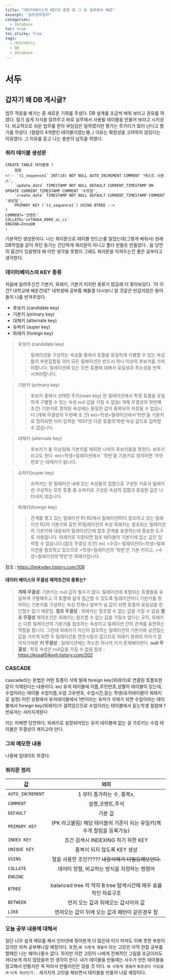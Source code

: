 ```yaml
---
title: "데이터베이스의 KEY의 종류 와 그 외 실무에서 배운"
excerpt: "실무공부일지"
categories:
  - database
toc: true
toc_sticky: true
tags:
  - 데이터베이스
  - DB
  - database
---
```


# 서두

## 갑자기 왜 DB 게시글?

업무 적응을 해가는 중 새로운 기회를 주셨다. DB 설계를 조금씩 배워 보라고 권유를 하였다.
알기 쉽게 지식을 알려주고 바로 실무에서 사용될 테이블을 만들어 보라고 시키셨다.
비교적으로 쉬운 업무를 받아 부담감은 덜하였지만 평가는 루키티가 많이 난다고 평가를 하셨다.
(컬럼이 4개뿐인 테이블이였는뒝..)
이유는 확장성을 고려하지 않았다는 이유였다. 그 이유를 듣고 나는 충분히 납득을 하였다.

### 쿼리 테이블 생성문

```
CREATE TABLE 테이블명 (
	컬럼
<!-- `t1_sequence1` INT(10) NOT NULL AUTO_INCREMENT COMMENT '테스트 시퀀스',
	`update_date` TIMESTAMP NOT NULL DEFAULT CURRENT_TIMESTAMP ON UPDATE CURRENT_TIMESTAMP COMMENT '수정일',
	`create_date` TIMESTAMP NOT NULL DEFAULT CURRENT_TIMESTAMP COMMENT '생성일',
	PRIMARY KEY (`t1_sequence1`) USING BTREE -->
)
COMMENT='코멘트'
COLLATE='utf8mb4_0900_ai_ci'
ENGINE=InnoDB
;

```

기본적인 생성문이다. 나는 쿼리문으로 테이블 만드는줄 알았는데(그렇게 배워서) 원래 DB작업을 같이 하던 동기는 간단하게 쿼리문이 아니고 폴더 만들듯 만들었다..
음 당연히 옵션이 있을텐데 왜 이런 생각을 못했지
그래도 쿼리문을 익혀두는건 좋은 공부라고 생각한다.

### 데이터베이스의 KEY 종류

처음에 알려주신건 기본키, 외래키, 기본키 이지만 종류가 많길래 더 찾아보았다.
'어 이건? 대학교때 배운건데?'
대학생때 공부좀 해둘껄 다시보니 알 것같은 반갑지않은 용어들이 나를 반겨주었다.

- 후보키 (candidate key)
- 기본키 (primary key)
- 대체키 (alternate key)
- 슈퍼키 (super key)
- 외래키 (foreign key)

> 후보키 (candidate key)
>
> > 릴레이션을 구성하는 속성들 중에서 튜플을 유일하게 식별할 수 있는 속성들의 부분집합을 의미
> > 모든 릴레이션은 반드시 하나 이상의 후보키를 가져야합니다.
> > 릴레이션에 있는 모든 튜플에 대해서 유일성과 최소성을 만족 시켜야합니다.

> 기본키 (primary key)
>
> > 후보키 중에서 선택한 주키(main key)
> > 한 릴레이션에서 특정 튜플을 유일하게 구별할 수 있는 속성
> > null 값을 가질 수 없음( 개체 무결성의 첫번째 조건)
> > 기본키로 정의된 속성에는 동일한 값이 중복되어 저장될 수 없습니다.(개체 무결성의 두번째 조 건)
> > ex)<학생>릴레이션에서’학번’을 기본키로 정의되면 이미 입력된 ‘1001’은 다른 튜플의’학번’속성 값으로 입력할 수 없습니다.

> 대체키 (alternate key)
>
> > 후보키가 둘 이상일때 기본키를 제외한 나머지 후보키들을 뜻한다.
> > 보조키라고도 한다.
> > ex)<학생>릴레이션에서 ‘ 학번’을 기본키로 정의하면 ‘주민번호’는 대체키가 됩니다.

> 슈퍼키(super key)
>
> > 슈퍼키는 한 릴레이션 내에 있는 속성들의 집합으로 구성된 키로서 릴레이션 구성하는 모든 튜플 중 슈퍼키로 구성된 속성의 집합과 동일한 값은 나타내지 않습니다.

> 외래키(foreign key)
>
> > 관계를 맺고 있는 릴레이션 R1,R2에서 릴레이션R1이 참조하고 있는 릴레이션 R2의 기본키와 같은 R1릴레이션의 속성
> > 외래키는 참조되는 릴레이션의 기본키와 대응되어 릴레이션간에 참조 관계를 표현하는데 중요한 도구로 사용됩니다.
> > 외래키로 지정되면 참조 테이블의 기본키에 없는 값은 입력할 수 없습니다.(참조 무결성 조건)
> > ex) <수강> 릴레이션이<학생>릴레이션을 참조하고 있으므로 <학생>릴레이션의 ‘학번’은 기본 키이고, <수강>릴레이션의’학번’은 외래키입니다.

참조 : https://limkydev.tistory.com/108

#### 데이터 베이스의 무결성 제약조건의 종류는?

> **개체 무결성**: 기본키는 null 값이 될수가 없다.
> 릴레이션에 포함되는 튜플들을 유일하게 구별해주고 각 튜플에 쉽게 접근할 수 있도록 릴레이션마다 기본키를 정의하는 기본키를 구성하는 속성 전체나 일부가 널 값이 되면 튜플의 유일성을 판단할수 없기 때문임.
> **참조 무결성** : 외래키는 참조할 수 없는 값을 가질 수 없음
> **참조 무결성** 제약조건은 외래키는 참조할 수 없는 값을 가질수 없다는 규칙,
> 외래키는 다른 릴레이션의 기본키를 참조하는 속성이고 릴레이션 간의 관계를 표현하는 역할을 합니다. 그런데 외래키가 자신이 참조하는 릴레이션의 기본키와 상관없는 값을 가지게 되면 두 릴레이션을 연관시킬수 없으므로 외래키 본래의 의미가 없어지기때문
> **키 무결성** : 릴레이션에는 최소한 하나의 키가 존재해야한다.
> **null 무결성** : 특정 속성은 null값을 가질 수 없음
> 참조 : https://kosaf04pyh.tistory.com/202

### CASCADE

cascade라는 문법은 어떤 튜플이 삭제 될때 foreign key(외래키)로 연결된 튜플또한 같이 삭제된다는 내용이다.
ex)
유저 테이블에 이름,주민번호,성별의 테이블이 있는데,
수업이라는 테이블 수업이름,수업 고유번호, 수업시간,듣는 학생(유저테이블이 외래키로 설정)
이런 상황에서 유저테이블에서 1번이라는 유저가 삭제가 되면 수업이라는 테이블에서 foreign key(외래키)가 걸려있으므로 수업이라는 테이블에서 듣는학생 컬럼에 1번유저는 사라지게된다

이는 어쩌면 당연하다,
외래키로 설정되어있는 유저 테이블에 없는 걸 가르키는 수업 테이블은 무결성이 깨지고야 만다.

### 그외 메모한 내용

나중에 업데이트 하겠다.

### 쿼리문 정리

| 값               |                                  의미                                  |
| ---------------- | :--------------------------------------------------------------------: |
| `AUTO_INCREMENT` |                       1 부터 증가하는 수, 중복x,                       |
| `COMMENT`        |                            설명,코멘트,주석                            |
| `DEFAULT`        |                                기본 값                                 |
| `PRIMARY KEY`    | (PK 라고불림) 해당 테이블의 기준이 되는 유일키(복수개 컬럼을 등록가능) |
| `INDEX KEY`      |                   조건 검색시 INDEXING 하기 위한 KEY                   |
| `UNIQUE KEY`     |                      중복이 되지 않도록 KEY 생성                       |
| `USING`          |          절을 사용한 조인????? ~~내용이해가 더필요해보인다.~~          |
| `COLLATE`        |              데이터 정렬, 비교하는 방식을 지정하는 명령어              |
| `ENGINE`         |                                                                        |
| `BTREE`          |     balanced tree 의 약자 B tree 탐색시간에 매우 효율적인 자료구조     |
| `BETWEEN`        |                  먼저 오는 값과 뒤에오는 값사이의 값                   |
| `LIKE`           |            먼저오는 값이 뒤에 오는 값과 패턴이 같은경우 참             |

### 오늘 공부 내용에 대해서

일단 너무 쉽게 메모를 해서 인터넷에 찾아본게 더 많은데 이거 마저도 이해 못한 부분이 있지만
차차 공부해나갈 예정이다.
또한,`왜 이렇게 했을까` 라는 고민은 아직 한참 공부를 할때인 나는 헤어나올수 없다.
하지만 이런 고민이 나에게 전체적인 그림을 조금이라도 쳐다보게 하지 않았을까 란 생각이 든다.
내가 테이블을 만들때는 사수가 만든 테이블을 참고해서 만들지만 꼭 따라서 만들지만은 않을 것 이다.
`왜 이렇게 했을까`
`확장성이 더있을까`
`이게 최선인가..`
세가지의 고민을 해보면서 테이블을 만들어 나갈 예정이다.
